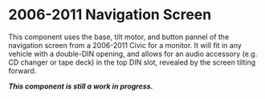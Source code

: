 # 2006-2011 Navigation Screen
This component uses the base, tilt motor, and button pannel of the navigation screen from a 2006-2011 Civic for a monitor. It will fit in any vehicle with a double-DIN opening, and allows for an audio accessory (e.g. CD changer or tape deck) in the top DIN slot, revealed by the screen tilting forward.

***This component is still a work in progress.***
